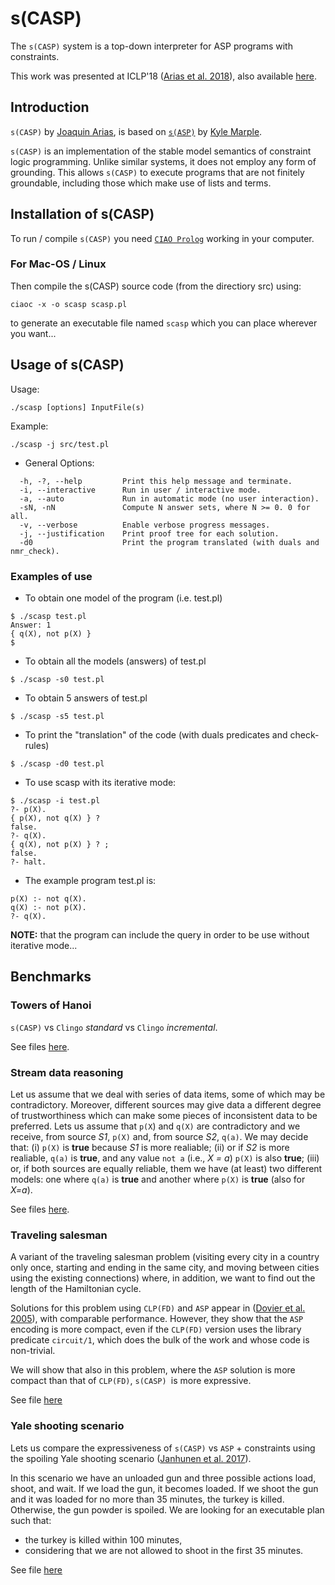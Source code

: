 # s(CASP)

The `s(CASP)` system is a top-down interpreter for ASP programs with
constraints.

This work was presented at ICLP'18 ([Arias et al. 2018](https://www.cambridge.org/core/journals/theory-and-practice-of-logic-programming/article/constraint-answer-set-programming-without-grounding/55A678C618EF54487777F021D89B3FE7)), also available [here](https://arxiv.org/abs/1804.11162).


## Introduction

`s(CASP)` by [Joaquin Arias](mailto:joaquin.arias@imdea.org), is based on
[`s(ASP)`](https://sourceforge.net/projects/sasp-system/) by
[Kyle Marple](mailto:kmarple1@hotmail.com).

`s(CASP)` is an implementation of the stable model semantics of
constraint logic programming. Unlike similar systems, it does not
employ any form of grounding. This allows `s(CASP)` to execute programs
that are not finitely groundable, including those which make use of
lists and terms. 

## Installation of s(CASP) 

To run / compile `s(CASP)` you need
[`CIAO Prolog`](https://github.com/ciao-lang/ciao) working in your
computer.

### For Mac-OS / Linux

Then compile the s(CASP) source code (from the directiory src) using:

```
ciaoc -x -o scasp scasp.pl
```

to generate an executable file named `scasp` which you can place
wherever you want...

## Usage of s(CASP)

Usage:
```
./scasp [options] InputFile(s)
```

Example:
```
./scasp -j src/test.pl
```

* General Options:

```
  -h, -?, --help         Print this help message and terminate.  
  -i, --interactive      Run in user / interactive mode. 
  -a, --auto             Run in automatic mode (no user interaction). 
  -sN, -nN               Compute N answer sets, where N >= 0. 0 for all. 
  -v, --verbose          Enable verbose progress messages. 
  -j, --justification    Print proof tree for each solution. 
  -d0                    Print the program translated (with duals and nmr_check). 
```

### Examples of use

* To obtain one model of the program (i.e. test.pl)

```
$ ./scasp test.pl
Answer: 1
{ q(X), not p(X) }
$
```
   
* To obtain all the models (answers) of test.pl

```
$ ./scasp -s0 test.pl
```

* To obtain 5 answers of test.pl

```
$ ./scasp -s5 test.pl
```

* To print the "translation" of the code (with duals predicates and
check-rules)

```
$ ./scasp -d0 test.pl
```


* To use scasp with its iterative mode:

```
$ ./scasp -i test.pl
?- p(X).
{ p(X), not q(X) } ? 
false.
?- q(X).
{ q(X), not p(X) } ? ;
false.
?- halt.
```

* The example program test.pl is:

```
p(X) :- not q(X).
q(X) :- not p(X).
?- q(X).
```
   
__NOTE:__ that the program can include the query in order to be use without
iterative mode...

## Benchmarks

### Towers of Hanoi

`s(CASP)` vs `Clingo` _standard_ vs `Clingo` _incremental_.

See files [here](benchmark_iclp18/towers_hanoi/README.md).

### Stream data reasoning

Let us assume that we deal with series of data items, some of which
may be contradictory. Moreover, different sources may give data a
different degree of trustworthiness which can make some pieces of
inconsistent data to be preferred. Lets us assume that `p(X`) and `q(X)`
are contradictory and we receive, from source _S1_, `p(X)` and, from
source _S2_, `q(a)`. We may decide that: (i) `p(X)` is __true__ because _S1_ is
more realiable; (ii) or if _S2_ is more realiable, `q(a)` is __true__, and any
value `not a` (i.e., _X \= a_) `p(X)` is also __true__; (iii) or, if both
sources are equally reliable, them we have (at least) two different
models: one where `q(a)` is __true__ and another where `p(X)` is __true__ (also
for _X=a_).

See files [here](benchmark_iclp18/stream_data_reasoning/README.md).

### Traveling salesman

A variant of the traveling salesman problem (visiting every city in a
country only once, starting and ending in the same city, and moving
between cities using the existing connections) where, in addition, we
want to find out the length of the Hamiltonian cycle.

Solutions for this problem using `CLP(FD)` and `ASP` appear in
([Dovier et al. 2005](https://users.dimi.uniud.it/~agostino.dovier/PAPERS/DFP05-cilc.pdf)),
with comparable performance. However, they show that the `ASP`
encoding is more compact, even if the `CLP(FD)` version uses the
library predicate `circuit/1`, which does the bulk of the work and
whose code is non-trivial.

We will show that also in this problem, where the `ASP` solution is more
compact than that of `CLP(FD)`, `s(CASP) `is more expressive.

See file [here](benchmark_iclp18/traveling_salesman/README.md)


### Yale shooting scenario

Lets us compare the expressiveness of `s(CASP)` vs `ASP` + constraints
using the spoiling Yale shooting scenario
([Janhunen et al. 2017](https://arxiv.org/pdf/1707.04053.pdf)).

In this scenario we have an unloaded gun and three possible actions
load, shoot, and wait. If we load the gun, it becomes loaded. If we
shoot the gun and it was loaded for no more than 35 minutes, the
turkey is killed. Otherwise, the gun powder is spoiled. We are looking
for an executable plan such that:
* the turkey is killed within 100 minutes,
* considering that we are not allowed to shoot in the first 35
minutes.

See file [here](benchmark_iclp18/yale_shooting_scenario/README.md)
